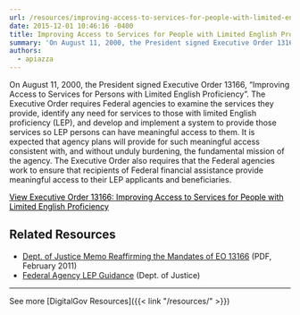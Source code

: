 ```yaml
---
url: /resources/improving-access-to-services-for-people-with-limited-english-proficiency-e-o-13166/
date: 2015-12-01 10:46:16 -0400
title: Improving Access to Services for People with Limited English Proficiency (EO 13166)
summary: 'On August 11, 2000, the President signed Executive Order 13166, &#8220;Improving Access to Services for Persons with Limited English Proficiency&#8221;. The Executive Order requires Federal agencies to examine the services they provide, identify any need for services to those with limited English proficiency (LEP), and develop and implement a system to provide those services so'
authors:
  - apiazza
---
```


On August 11, 2000, the President signed Executive Order 13166, &#8220;Improving Access to Services for Persons with Limited English Proficiency&#8221;. The Executive Order requires Federal agencies to examine the services they provide, identify any need for services to those with limited English proficiency (LEP), and develop and implement a system to provide those services so LEP persons can have meaningful access to them. It is expected that agency plans will provide for such meaningful access consistent with, and without unduly burdening, the fundamental mission of the agency. The Executive Order also requires that the Federal agencies work to ensure that recipients of Federal financial assistance provide meaningful access to their LEP applicants and beneficiaries.

<a class="button" style="color: #000000" href="http://www.justice.gov/crt/about/cor/Pubs/eolep.pdf">View Executive Order 13166: Improving Access to Services for People with Limited English Proficiency</a>

## Related Resources

  * [Dept. of Justice Memo Reaffirming the Mandates of EO 13166](http://www.justice.gov/crt/lep/13166/AG_021711_EO_13166_Memo_to_Agencies_with_Supplement.pdf) (PDF, February 2011)
  * [Federal Agency LEP Guidance](http://www.justice.gov/crt/lep/guidance/guidance_index.html) (Dept. of Justice)

* * *

See more [DigitalGov Resources]({{< link "/resources/" >}})
